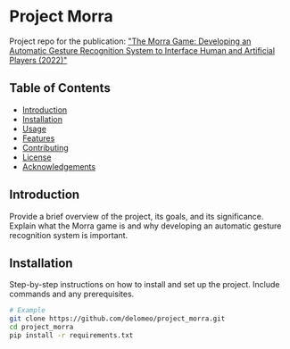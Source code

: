 # Project Morra

Project repo for the publication: ["The Morra Game: Developing an Automatic Gesture Recognition System to Interface Human and Artificial Players (2022)"](https://link.springer.com/chapter/10.1007/978-3-031-13324-4_21)

## Table of Contents
- [Introduction](#introduction)
- [Installation](#installation)
- [Usage](#usage)
- [Features](#features)
- [Contributing](#contributing)
- [License](#license)
- [Acknowledgements](#acknowledgements)

## Introduction
Provide a brief overview of the project, its goals, and its significance. Explain what the Morra game is and why developing an automatic gesture recognition system is important.

## Installation
Step-by-step instructions on how to install and set up the project. Include commands and any prerequisites.

```bash
# Example
git clone https://github.com/delomeo/project_morra.git
cd project_morra
pip install -r requirements.txt
